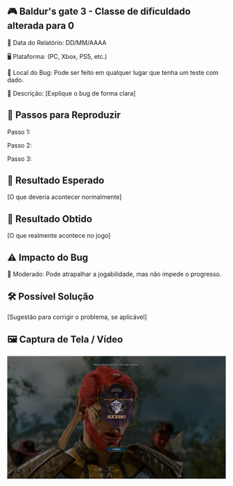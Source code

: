 ## 🎮 Baldur's gate 3 - Classe de dificuldado alterada para 0

📅 Data do Relatório: DD/MM/AAAA  

🖥️ Plataforma: (PC, Xbox, PS5, etc.)  

📍 Local do Bug: Pode ser feito em qualquer lugar que tenha um teste com dado.

📝 Descrição: [Explique o bug de forma clara] 

## 🔄 Passos para Reproduzir 

Passo 1: 

Passo 2:  

Passo 3: 

## 🎯 Resultado Esperado 

[O que deveria acontecer normalmente]  

## 🚨 Resultado Obtido 

[O que realmente acontece no jogo]  

## ⚠ Impacto do Bug 

🔸 Moderado: Pode atrapalhar a jogabilidade, mas não impede o progresso. 

## 🛠 Possível Solução 

[Sugestão para corrigir o problema, se aplicável]  

## 🖼️ Captura de Tela / Vídeo 

![Bug do Baldur´s Gate 3](https://github.com/Pedr0-Raposo/Portfolio_Beta_Tester/blob/main/Bugs%20Relatados/imagens/%5BBG3%5D-Dado.png)



